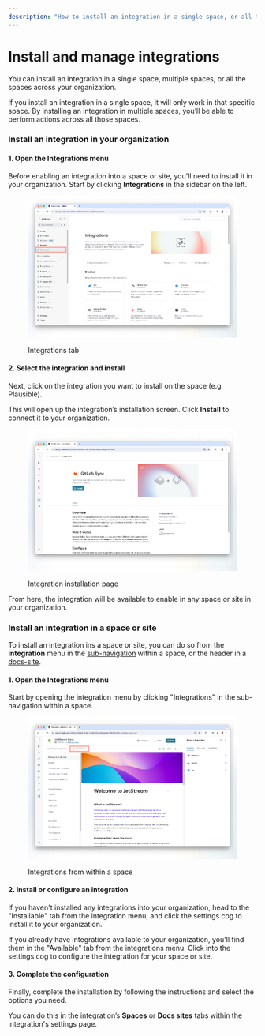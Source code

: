 ```yaml
---
description: "How to install an integration in a single space, or all the spaces in your organization —\_and manage its settings"
---
```


# Install and manage integrations

You can install an integration in a single space, multiple spaces, or all the spaces across your organization.

If you install an integration in a single space, it will only work in that specific space. By installing an integration in multiple spaces, you’ll be able to perform actions across all those spaces.

### Install an integration in your organization

#### 1. Open the Integrations menu

Before enabling an integration into a space or site, you'll need to install it in your organization. Start by clicking **Integrations** in the sidebar on the left.

<figure><img src="../.gitbook/assets/integration-tab.png" alt=""><figcaption><p>Integrations tab</p></figcaption></figure>

#### 2. Select the integration and install

Next, click on the integration you want to install on the space (e.g Plausible).

This will open up the integration’s installation screen. Click **Install** to connect it to your organization.

<figure><img src="../.gitbook/assets/install-integration.png" alt=""><figcaption><p>Integration installation page</p></figcaption></figure>

From here, the integration will be available to enable in any space or site in your organization.

### Install an integration in a space or site

To install an integration ins a space or site, you can do so from the **integration** menu in the [sub-navigation](../content-editor/editor/navigation.md#space-header-and-sub-navigation) within a space, or the header in a [docs-site](../published-documentation/publish-your-content-as-a-docs-site/).

#### 1. Open the Integrations menu

Start by opening the integration menu by clicking "Integrations" in the sub-navigation within a space.

<figure><img src="../.gitbook/assets/space-integration-panel.png" alt=""><figcaption><p>Integrations from within a space</p></figcaption></figure>

#### 2. Install or configure an integration

If you haven't installed any integrations into your organization, head to the "Installable" tab from the integration menu, and click the settings cog to install it to your organization.

If you already have integrations available to your organization, you'll find them in the "Available" tab from the integrations menu. Click into the settings cog to configure the integration for your space or site.

#### 3. Complete the configuration

Finally, complete the installation by following the instructions and select the options you need.

You can do this in the integration’s **Spaces** or **Docs sites** tabs within the integration's settings page.
